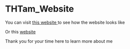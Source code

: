 # THTam_Website

<p> You can visit <a href='https://thtam.netlify.app/'> this website </a> to see how the website looks like </p>
<p> Or this <a href='https://royalheart.github.io'> website </a> </p>
<p> Thank you for your time here to learn more about me </p>

